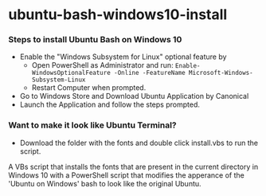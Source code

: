 # ubuntu-bash-windows10-install


 ### Steps to install Ubuntu Bash on Windows 10 
 - Enable the "Windows Subsystem for Linux" optional feature by 
    - Open PowerShell as Administrator and run: ``` Enable-WindowsOptionalFeature -Online -FeatureName Microsoft-Windows-Subsystem-Linux ```
    - Restart Computer when prompted. 
 - Go to Windows Store and Download Ubuntu Application by Canonical
 - Launch the Application and follow the steps prompted.

 ### Want to make it look like Ubuntu Terminal?
 - Download the folder with the fonts and double click install.vbs to run the script.


 A VBs script that installs the fonts that are present in the current directory in Windows 10 
 with a PowerShell script that modifies the apperance of the 'Ubuntu on Windows' bash to look like 
 the original Ubuntu.
 
 
